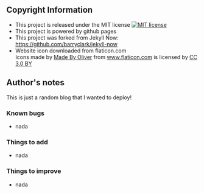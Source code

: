 ## Copyright Information
  * This project is released under the MIT license [![MIT license](https://img.shields.io/badge/license-MIT-lightgrey.svg)](https://raw.githubusercontent.com/qirh/qirh.github.io/master/LICENSE)
  * This project is powered by github pages
  * This project was forked from Jekyll Now:
    https://github.com/barryclark/jekyll-now
  * Website icon downloaded from flaticon.com
    <div>Icons made by <a href="http://www.flaticon.com/authors/madebyoliver" title="Made By Oliver">Made By Oliver</a> from <a href="https://www.flaticon.com/" title="Flaticon">www.flaticon.com</a> is licensed by <a href="http://creativecommons.org/licenses/by/3.0/" title="Creative Commons BY 3.0" target="_blank">CC 3.0 BY</a></div>

## Author's notes
  This is just a random blog that I wanted to deploy!
### Known bugs
  * nada
### Things to add
  * nada
### Things to improve
  * nada

